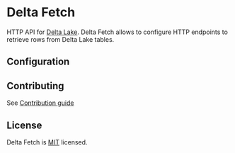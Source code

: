 # Delta Fetch

HTTP API for [Delta Lake](https://delta.io/). Delta Fetch allows to configure HTTP endpoints to retrieve rows from
Delta Lake tables.

## Configuration


## Contributing

See [Contribution guide](./docs/CONTRIBUTING.md)

## License

Delta Fetch is [MIT](./LICENSE.txt) licensed.
